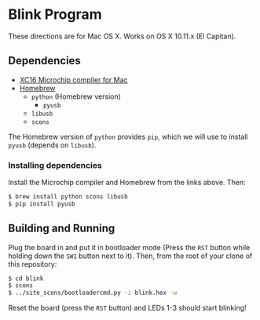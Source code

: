 # Blink Program

These directions are for Mac OS X. Works on OS X 10.11.x (El Capitan).

## Dependencies

- [XC16 Microchip compiler for Mac](http://www.microchip.com/mplabxc16osx)
- [Homebrew](http://brew.sh)
	+ `python` (Homebrew version)
		* `pyusb`
	+ `libusb`
	+ `scons`

The Homebrew version of `python` provides `pip`, which we will use to install `pyusb` (depends on `libusb`).

### Installing dependencies

Install the Microchip compiler and Homebrew from the links above. Then:

```bash
$ brew install python scons libusb
$ pip install pyusb
```

## Building and Running

Plug the board in and put it in bootloader mode (Press the `RST` button while holding down the `SW1` button next to it). Then, from the root of your clone of this repository:

```bash
$ cd blink
$ scons
$ ../site_scons/bootloadercmd.py -i blink.hex -w
```

Reset the board (press the `RST` button) and LEDs 1-3 should start blinking!